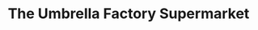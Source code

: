---
title: "The Umbrella Factory Supermarket"
url: /naples/the-umbrella-factory-supermarket/
shop: Supermarkt
---